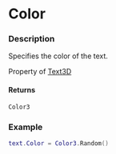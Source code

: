 # Color
### Description
Specifies the color of the text.

Property of [Text3D](/classes/Text3D/)

#### Returns
`Color3`

### Example
```lua
text.Color = Color3.Random()
```